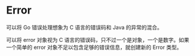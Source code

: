# Error

可以将 Go 错误处理想象为 C 语言的错误码和 Java 的异常的混合。

可以将 error 对象视为 C 语言的错误码，只不过一个是对象，一个是数字。如果一个简单的 error 对象不足以包含足够的错误信息，就创建新的 Error 类型。

